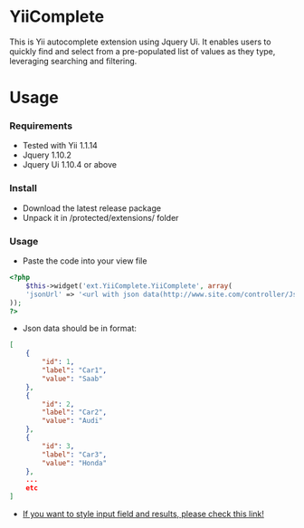 YiiComplete
===========

This is Yii autocomplete extension using Jquery Ui. It enables users to quickly find and select from a pre-populated list of values as they type, leveraging searching and filtering.

Usage
===========

### Requirements

- Tested with Yii 1.1.14
- Jquery 1.10.2
- Jquery Ui 1.10.4 or above

### Install

- Download the latest release package
- Unpack it in /protected/extensions/ folder

### Usage

- Paste the code into your view file
```php
<?php 
	$this->widget('ext.YiiComplete.YiiComplete', array(
    'jsonUrl' => '<url with json data(http://www.site.com/controller/JsonAction)>'
));
?>
```

- Json data should be in format:
```json
[
    {
        "id": 1,
        "label": "Car1",
        "value": "Saab"
    },
    {
        "id": 2,
        "label": "Car2",
        "value": "Audi"
    },
    {
        "id": 3,
        "label": "Car3",
        "value": "Honda"
    },
    ...
    etc
]
```

- [If you want to style input field and results, please check this link! ](http://jqueryui.com/autocomplete/#remote)

